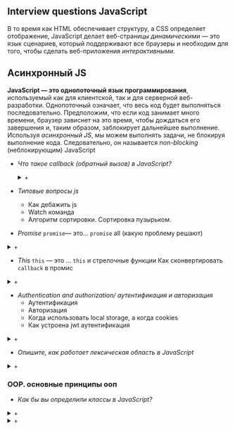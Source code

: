 ## Interview questions JavaScript
В то время как HTML обеспечивает структуру, а CSS определяет отображение, JavaScript делает веб-страницы *динамическими* — это язык сценариев, который поддерживают все браузеры и необходим для того, чтобы сделать веб-приложения *интерактивными*.

## Aсинхронный JS
  **JavaScript — это однопоточный язык программирования**, используемый как для клиентской, так и для серверной веб-разработки.
  Однопоточный означает, что весь код будет выполняться последовательно.
  Предположим, что если код занимает много времени, браузер зависнет на это время, чтобы дождаться его завершения и, таким образом, заблокирует дальнейшее выполнение.
  Используя *асинхронный JS*, мы можем выполнять задачи, не блокируя выполнение кода.
  Следовательно, он называется *non-blocking* (неблокирующим) JavaScript

- *Что такое callback (обратный вызов) в JavaScript?*

  <details>
  <summary markdown="span">+</summary>
  **Обратный вызов** - это функция, которая будет выполняться автоматически после того, как какая-либо другая функция будет выполнена полностью. Таким образом, некоторые люди также называют это 'Call after'(Позвонить после)
  Следовательно, обратный вызов решает проблему доступа к значению до того, как функция будет полностью выполнена
  </details>

- *Типовые вопросы js*
  * Как дебажить js
  * Watch команда
  * Aлгоритм сортировки. Cортировка пузырьком.


- *Promise*
  `promise`— это...
  `promise` all
  (какую проблему решают)

<details>
<summary markdown="span">+</summary>
  *Promise* — это объект JavaScript, который позволяет выполнять асинхронные операции.
  Он выдает значение, когда асинхронная операция завершается успешно, или выдает ошибку, если она не завершается.
  Это означает, что мы не хотим, чтобы приложение ждало ответа, полностью блокируя сайт для дальнейших действий.
  Но мы можем продолжить работу над ответом, когда он будет доступен.
_____
  Промис (promise) - это объект, который представляет собой результат асинхронной операции и позволяет выполнять последующие операции с этим результатом при его готовности.
  Промисы создаются с помощью конструктора Promise и принимают в качестве аргумента функцию-исполнитель (executor), в которой описывается асинхронная операция.
  Они могут находиться в трёх состояниях: ожидание (pending), выполнено (fulfilled) и отклонено (rejected)
  -  Промисы позволяют создавать цепочки вызовов для последовательной обработки результатов асинхронных операций. При этом, каждый последующий обработчик принимает на вход результат предыдущего обработчика.
  -  Для параллельного выполнения нескольких асинхронных операций есть метод Promise.all(), который принимает массив промисов и возвращает новый промис, который будет выполнен, когда все промисы из массива будут выполнены. Если хотя бы один промис из массива будет отклонён, то вернётся отклонённый промис.
  -  Промисы позволяют обрабатывать ошибки с помощью метода .catch(), который вызывается в случае, если промис был отклонён.
</details>

- *This*
  `this` — это ...
  `this` и стрелочные функции
  Как сконвертировать `callback` в промис

<details>
<summary markdown="span">+</summary>
  *this* — это ссылка на объект, содержащий текущую функцию.
  Значение this будет зависеть от того, где функция вызывается во время выполнения.
  (значение this основано на том, какой контекст находится в верхней части контекста выполнения)

  Cтрелочные функции, не имеют своего собственного this.
  Они наследуют его от родительского контекста или глобального. (ближайшим по иерархии контекстом)
  ```
  const test = {
    prop: 42,
    func: function() {
      return this.prop
    },
  };

  console.log(test.func())
  // Expected output: 42
  ```
  _____
  JavaScript ключевое слово this используется для ссылки на объект, который является текущим контекстом исполнения кода. В разных контекстах значение this может отличаться.

  - В глобальном контексте this ссылается на глобальный объект (например, window в браузере или global в Node.js).
  - В функции, вызванной в контексте объекта, this ссылается на этот объект.
  - В обработчиках событий this ссылается на элемент, на котором произошло событие.
  - В arrow function значение this берется из окружающего кода, а не из вызова функции, т.е контекст this не меняется

  Для явного привязывания this к определенному объекту используются методы call, apply и bind.

  - call и apply позволяют вызвать функцию с заданным значением this и аргументами.
  - bind создает новую функцию с привязанным значением this, которую можно вызвать позже.
</details>

- *Authentication and authorization/ аутентификация и авторизация*
  - Аутентификация
  - Авторизация
  - Когда использовать local storage, а когда cookies
  - Как устроена jwt аутентификация

<details>
<summary markdown="span">+</summary>
  - **Аутентификация** — процедура проверки подлинности. Например, проверка подлинности пользователя путем сравнения введенного им пароля с паролем, сохраненным в базе данных.
    (например. необходимо ввести пароль, вы его вводите, и система соглашается, что вы настоящий пользователь, так как пароль совпал)
  - **Авторизация** — это предоставление пользователю прав на выполнение определенных действий. (например. Система предоставила вам право листать ленту и загружать фото)
  -----
  Это разные понятия, начинающиеся с буквы а:
  Для начала система запрашивает логин, пользователь его указывает, система распознает его как существующий — это идентификация
  Аутентификация затем проверяет личность этого пользователя (например по раннее введенному логину и паролю),
  а авторизация определяет его права доступа.
  Например, пользователь может иметь доступ только для чтения, но не для записи, или только для определенных разделов системы.
</details>

- *Опишите, как работает лексическая область в JavaScript*
<details>
<summary markdown="span">+</summary>
  Видимость и доступ к переменным и функциям зависят от области, в которой они объявлены.
  Эти элементы могут быть глобальными по области действия и, следовательно, доступными для всего кода, или локальными для блока кода или функции.
  Внутренние функции лексически связаны внешними функциями, что означает, что они имеют доступ к переменным, объявленным их внешними функциями.
</details>

### ООР. основные принципы ооп

- *Как бы вы определили классы в JavaScript?*

<details>
<summary markdown="span">+</summary>
  Класс — это, по сути, шаблон для инкапсулированного, многократно используемого кода, для которого может быть несколько экземпляров (называемых объектами), как и в любом объектно-ориентированном языке.
  Классы содержат данные в виде переменных и функций, выполняющих код.
  Классы объявляются либо как функции, либо с помощью ключевого слова class.
</details>

<details>
<summary markdown="span">+</summary>

</details>
